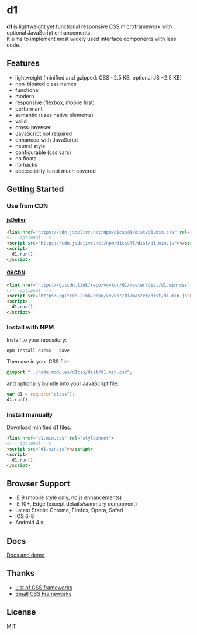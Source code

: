 # d1

**d1** is lightweight yet functional responsive CSS microframework with optional JavaScript enhancements.  
It aims to implement most widely used interface components with less code.

## Features

* lightweight (minified and gzipped: CSS ~2.5 KB, optional JS ~2.5 KB)
* non-bloated class names
* functional
* modern
* responsive (flexbox, mobile first)
* performant
* semantic (uses native elements)
* valid
* cross-browser
* JavaScript not required
* enhanced with JavaScript
* neutral style
* configurable (css vars)
* no floats
* no hacks
* accessibility is not much covered

## Getting Started

### Use from CDN

#### [jsDelivr](https://www.jsdelivr.com/package/npm/d1css)

```html
<link href="https://cdn.jsdelivr.net/npm/d1css@1/dist/d1.min.css" rel="stylesheet">
<!-- optional -->
<script src="https://cdn.jsdelivr.net/npm/d1css@1/dist/d1.min.js"></script>
<script>
  d1.run();
</script>
```

#### [GitCDN](https://gitcdn.link/)

```html
<link href="https://gitcdn.link/repo/vvvkor/d1/master/dist/d1.min.css" rel="stylesheet">
<!-- optional -->
<script src="https://gitcdn.link/repo/vvvkor/d1/master/dist/d1.min.js"></script>
<script>
  d1.run();
</script>
```

### Install with NPM

Install to your repository:
```
npm install d1css --save
```
Then use in your CSS file:
```css
@import "../node_modules/d1css/dist/d1.min.css";
```
and optionally bundle into your JavaScript file:
```javascript
var d1 = require("d1css");
d1.run();
```

### Install manually

Download minified [d1 files](https://github.com/vvvkor/d1/tree/master/dist).

```html
<link href="d1.min.css" rel="stylesheet">
<!-- optional -->
<script src="d1.min.js"></script>
<script>
  d1.run();
</script>
```

## Browser Support

* IE 9 (mobile style only, no js enhancements)
* IE 10+, Edge (except details/summary component)
* Latest Stable: Chrome, Firefox, Opera, Safari
* iOS 6-8
* Android 4.x

## Docs

[Docs and demo](http://vadimkor.ru/projects/d1/)

## Thanks

* [List of CSS frameworks](https://github.com/troxler/awesome-css-frameworks)
* [Small CSS Frameworks](https://www.webpagefx.com/blog/web-design/small-css-frameworks/)

## License

[MIT](./LICENSE)
